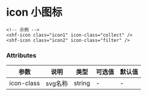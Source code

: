 # icon 小图标

<div>
  <DocIcon />
</div>

```vue
<!-- 示例 -->
<shf-icon class="icon1" icon-class="collect" />
<shf-icon class="icon2" icon-class="filter" />
```

### Attributes
| 参数      | 说明          | 类型      | 可选值                           | 默认值  |
|---------- |-------------- |---------- |--------------------------------  |-------- |
| icon-class     | svg名称           | string | - | - |
